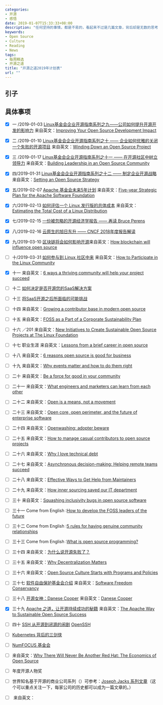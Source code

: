 ```yaml
---
categories:
- 开源
- 感悟
date: 2019-01-07T15:33:33+08:00
description: "任何坚持的事情，都是不易的，看起来不过是几篇文章，背后却是无数的思考和不间断的打磨。2019，继续摸索着前进。开源走进历史，不可逆转！要么拥抱，要么沉沦。"
keywords:
- Open Source
- Culture
- Reading
- News
tags:
- 每周精选
- 开源之道
title: "开源之道2019年计划表"
url: ""
---
```


## 引子


## 具体事项
- [x] 一 /2019-01-03 [Linux基金会企业开源指南系列之九——公司如何提升开源开发的影响力](posts/opensource_enterprise_guide/improve-open-source-dev-impact/) 来自英文：[Improving Your Open Source Development Impact](https://www.linuxfoundation.org/resources/open-source-guides/improving-your-open-source-development-impact/)
- [x] 二 /2019-01-10 [Linux基金会企业开源指南系列之十 —— 企业如何优雅的关闭一个失败的开源项目](posts/opensource_enterprise_guide/shutting-down-an-open-source-project) 来自英文：[Winding Down an Open Source Project](https://www.linuxfoundation.org/resources/open-source-guides/winding-down-an-open-source-project/)
- [x] 三 /2019-01-17 [Linux基金会企业开源指南系列之十一 —— 在开源社区中树立领导力](posts/opensource_enterprise_guide/building-leadership-in-an-open-source-community) 来自英文：[Building Leadership in an Open Source Community](https://www.linuxfoundation.org/resources/open-source-guides/building-leadership-in-an-open-source-community/)
- [x] 四/2019-01-31 [Linux基金会企业开源指南系列之十二 —— 制定企业开源战略](posts/opensource_enterprise_guide/Setting-an-Open-Source-Strategy) 来自英文：[Setting an Open Source Strategy](https://www.linuxfoundation.org/resources/open-source-guides/setting-an-open-source-strategy/)
- [x] 五/2019-02-07  [Apache 基金会未来5年计划](posts/foundation_introduce/five-year-strategic-plan-for-the-asf-2018) 来自英文：[Five-year Strategic Plan for the Apache Software Foundation](https://www.apache.org/board/plan.html)
- [x] 六/2019-02-13 [如何评估一个 Linux 发行版的总体成本](posts/open-source-economic/estimating-the-total-cost-of-linux-distribution) 来自英文：[Estimating the Total Cost of a Linux Distribution](https://www.linux.com/publications/estimating-total-cost-linux-distribution)
- [x] 七/2019-02-15 [一份被忽略的开源经济学报告 —— 再读 Bruce Perens](posts/open-source-economic/review-the-emerging-economic-paradigm-of-open-source)
- [x] 八/2019-02-16 [云原生的旭日东升 —— CNCF 2018年度报告解读](posts/foundation_introduce/review-cncf-2018-annual-report)
- [x] 九/2019-03-10 [区块链将会如何影响开源](posts/opensource_technology/open-source-tokenomics/)来自英文：[How blockchain will influence open source](https://opensource.com/article/18/8/open-source-tokenomics)
- [ ] 十/2019-03-31  [如何参与到 Linux 社区中来](posts/contribute_to_community/how_to_participate_in_the_linux_community) 来自英文：[How to Participate in the Linux Community](https://www.linux.com/publications/how-participate-linux-community)
- [x] 十一  来自英文：[6 ways a thriving community will help your project succeed](https://opensource.com/open-organization/18/3/why-build-community-3)
- [ ] 十二 [如何决定是否开源您的SaaS解决方案](https://opensource.com/article/18/5/open-source-saas-y-world)
- [ ] 十三 [将SaaS开源之后所面临的可能挑战](https://opensource.com/article/18/5/open-source-saas-y-world-part-2)
- [ ] 十四 来自英文：[Growing a contributor base in modern open source](https://opensource.com/life/16/5/growing-contributor-base-modern-open-source)
- [ ] 十五 来自英文：[FOSS as a Part of a Corporate Sustainability Plan](https://www.linuxjournal.com/content/foss-part-corporate-sustainability-plan)
- [ ] 十六 ／201 []() 来自英文：[New Initiatives to Create Sustainable Open Source Projects at The Linux Foundation](https://www.linuxfoundation.org/blog/new-initiatives-to-create-sustainable-open-source-projects-at-the-linux-foundation/)
- [ ] 十七 []() 职业生涯 来自英文：[Lessons from a brief career in open source](https://opensource.com/article/17/2/preparing-career-open-source)
- [ ] 十八 []() 来自英文：[6 reasons open source is good for business](https://opensource.com/article/17/10/6-reasons-choose-open-source-software)
- [ ] 十九 []() 来自英文：[Why events matter and how to do them right](https://opensource.com/article/17/1/drupal-sibera)
- [ ] 二十 []() 来自英文：[Be a force for good in your community](https://opensource.com/open-organization/17/1/force-for-good-community)
- [ ] 二十一 []() 来自英文：[What engineers and marketers can learn from each other](https://opensource.com/open-organization/17/1/engineers-marketers-can-learn)
- [ ] 二十二 []() 来自英文：[Open is a means, not a movement](https://opensource.com/open-organization/16/10/open-means-not-movement)
- [ ] 二十三 []() 来自英文：[Open core, open perimeter, and the future of enterprise software](https://opensource.com/article/17/8/open-core-vs-open-perimeter)
- [ ] 二十四 []() 来自英文：[Openwashing: adopter beware](https://opensource.com/business/14/12/openwashing-more-prevalent)
- [ ] 二十五 []() 来自英文：[How to manage casual contributors to open source projects](https://opensource.com/article/17/10/managing-casual-contributors)
- [ ] 二十六 []() 来自英文：[Why I love technical debt](https://opensource.com/article/17/11/why-i-love-technical-debt)
- [ ] 二十七 []() 来自英文：[Asynchronous decision-making: Helping remote teams succeed](https://opensource.com/article/17/12/asynchronous-decision-making)
- [ ] 二十八 []() 来自英文：[Effective Ways to Get Help from Maintainers](https://www.snoyman.com/blog/2017/10/effective-ways-help-from-maintainers)

- [ ] 二十九 []() 来自英文：[How inner sourcing saved our IT department](https://opensource.com/open-organization/18/1/open-orgs-and-inner-source-it)
- [ ] 三十 []() 来自英文：[Squashing inclusivity bugs in open source software](https://opensource.com/article/18/8/inclusivity-bugs-open-source-software)
- [ ] 三十一 []() Come from English :[How to develop the FOSS leaders of the future](https://opensource.com/article/18/4/succession-planning-how-develop-foss-leaders-future)
- [ ] 三十二 []() Come from English :[5 rules for having genuine community relationships](https://opensource.com/open-organization/18/2/why-build-community-2)
- [ ] 三十三 []() Come from English :[What is open source programming?](https://opensource.com/article/18/3/what-open-source-programming)
- [ ] 三十四 []() 来自英文：[为什么说开源失败了？](https://medium.com/@johnmark/why-open-source-failed-6cae5d6a9f6)
- [ ] 三十五 []() 来自英文：[Why Decentralization Matters](https://medium.com/@cdixon/why-decentralization-matters-5e3f79f7638e)
- [ ] 三十六 []() 来自英文：[Open Source Culture Starts with Programs and Policies](https://thenewstack.io/open-source-culture-starts-with-programs-and-policies/)
- [ ] 三十七 []()[软件自由保护基金会介绍]() 来自英文：[Software Freedom Conservancy](https://sfconservancy.org/)
- [ ] 三十八 []()[开源女神：Danese Cooper]() 来自英文：[Danese Cooper](https://en.wikipedia.org/wiki/Danese_Cooper)
- [x] 三十九 [Apache 之道，让开源持续成功的秘籍](posts/foundation_introduce/the_apache_way_to_sustainable_os/) 来自英文：[The Apache Way to Sustainable Open Source Success](https://blogs.apache.org/foundation/entry/the-apache-way-to-sustainable)
- [ ] 四十  [SSH 从开源到闭源的闹剧]() [OpenSSH](https://en.wikipedia.org/wiki/OpenSSH)
- [ ]  [Kubernetes 背后的三剑侠](https://siliconangle.com/2019/04/12/google-women-power-rise-kubernetes/)
- [ ]  [NumFOCUS 基金会](https://numfocus.org/sponsored-projects)
- [ ] 来自英文：[Why There Will Never Be Another Red Hat: The Economics of Open Source](https://a16z.com/2014/02/14/why-there-will-never-be-another-redhat-the-economics-of-open-source)
- [ ]  年度开源人物奖[](https://en.wikipedia.org/wiki/O%27Reilly_Open_Source_Award)
- [ ] 世界知名基于开源的商业公司系列（）可参考：[Joseph Jacks 系列文章](https://medium.com/@asynchio)（这个可以重点关注一下，每家公司的历史都可以成为一篇文章的。）
- [ ] []() 来自英文：[]()
